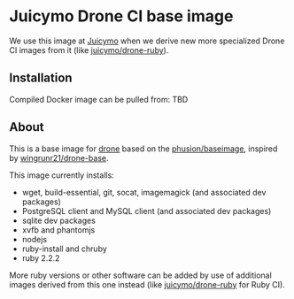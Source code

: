 # Juicymo Drone CI base image

We use this image at [Juicymo](http://www.juicymo.cz) when we derive new more specialized Drone CI images from it (like [juicymo/drone-ruby](https://github.com/Juicymo/drone-ruby)).

## Installation

Compiled Docker image can be pulled from: TBD

## About

This is a base image for [drone](https://github.com/drone/drone) based on the [phusion/baseimage](https://github.com/phusion/baseimage-docker), inspired by [wingrunr21/drone-base](https://github.com/wingrunr21/drone-base).

This image currently installs:

* wget, build-essential, git, socat, imagemagick (and associated dev packages)
* PostgreSQL client and MySQL client (and associated dev packages)
* sqlite dev packages
* xvfb and phantomjs
* nodejs
* ruby-install and chruby
* ruby 2.2.2

More ruby versions or other software can be added by use of additional images derived from this one instead (like [juicymo/drone-ruby](https://github.com/Juicymo/drone-ruby) for Ruby CI).